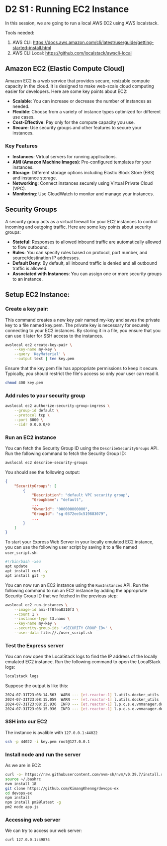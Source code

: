 # D2 S1 : Running EC2 Instance

In this session, we are going to run a local AWS EC2 using AWS localstack.

Tools needed:
1.  AWS CLI: https://docs.aws.amazon.com/cli/latest/userguide/getting-started-install.html
2.  AWS CLI Local: https://github.com/localstack/awscli-local

## Amazon EC2 (Elastic Compute Cloud)

Amazon EC2 is a web service that provides secure, resizable compute capacity in the cloud. It is designed to make web-scale cloud computing easier for developers. Here are some key points about EC2:

- **Scalable**: You can increase or decrease the number of instances as needed.
- **Flexible**: Choose from a variety of instance types optimized for different use cases.
- **Cost-Effective**: Pay only for the compute capacity you use.
- **Secure**: Use security groups and other features to secure your instances.

### Key Features

- **Instances**: Virtual servers for running applications.
- **AMI (Amazon Machine Images)**: Pre-configured templates for your instances.
- **Storage**: Different storage options including Elastic Block Store (EBS) and instance storage.
- **Networking**: Connect instances securely using Virtual Private Cloud (VPC).
- **Monitoring**: Use CloudWatch to monitor and manage your instances.

## Security Groups

A security group acts as a virtual firewall for your EC2 instances to control incoming and outgoing traffic. Here are some key points about security groups:

- **Stateful**: Responses to allowed inbound traffic are automatically allowed to flow outbound.
- **Rules**: You can specify rules based on protocol, port number, and source/destination IP addresses.
- **Default Deny**: By default, all inbound traffic is denied and all outbound traffic is allowed.
- **Associated with Instances**: You can assign one or more security groups to an instance.

## Setup EC2 Instance:
### Create a key pair:
This command creates a new key pair named my-key and saves the private key to a file named key.pem. The private key is necessary for securely connecting to your EC2 instances. By storing it in a file, you ensure that you can use it later for SSH access to the instances.

```sh
awslocal ec2 create-key-pair \
    --key-name my-key \
    --query 'KeyMaterial' \
    --output text | tee key.pem
```

Ensure that the key.pem file has appropriate permissions to keep it secure. Typically, you should restrict the file's access so only your user can read it.
```sh
chmod 400 key.pem
```
### Add rules to your security group
```sh
awslocal ec2 authorize-security-group-ingress \
    --group-id default \
    --protocol tcp \
    --port 8000 \
    --cidr 0.0.0.0/0
```
### Run an EC2 instance
You can fetch the Security Group ID using the `DescribeSecurityGroups` API. Run the following command to fetch the Security Group ID:
```sh
awslocal ec2 describe-security-groups
```
You should see the following output:
```json
{
    "SecurityGroups": [
        {
            "Description": "default VPC security group",
            "GroupName": "default",
            ...
            "OwnerId": "000000000000",
            "GroupId": "sg-0372ee3c519883079",
            ...
        }
    ]
}
```
To start your Express Web Server in your locally emulated EC2 instance, you can use the following user script by saving it to a file named `user_script.sh`:
```sh
#!/bin/bash -xeu
apt update
apt install curl -y
apt install git -y
```
You can now run an EC2 instance using the `RunInstances` API. Run the following command to run an EC2 instance by adding the appropriate Security Group ID that we fetched in the previous step:
```sh
awslocal ec2 run-instances \
    --image-id ami-ff0fea8310f3 \
    --count 1 \
    --instance-type t3.nano \
    --key-name my-key \
    --security-group-ids '<SECURITY_GROUP_ID>' \
    --user-data file://./user_script.sh
```

### Test the Express server
You can now open the LocalStack logs to find the IP address of the locally emulated EC2 instance. Run the following command to open the LocalStack logs:
```sh
localstack logs
```
Suppose the output is like this:
```sh
2024-07-31T23:08:14.563  WARN --- [et.reactor-1] l.utils.docker_utils       : Unexpected error when attempting to determine container port status: 
2024-07-31T23:08:15.059  WARN --- [et.reactor-1] l.utils.docker_utils       : Unexpected error when attempting to determine container port status: 
2024-07-31T23:08:15.936  INFO --- [et.reactor-1] l.p.c.s.e.vmmanager.docker : Instance i-e85ff56f9a9683cf2 will be accessible via SSH at: 127.0.0.1:44022, 172.17.0.5:22
2024-07-31T23:08:15.936  INFO --- [et.reactor-1] l.p.c.s.e.vmmanager.docker : Instance i-e85ff56f9a9683cf2 port mappings (container -> host): {'8000/tcp': 49874, '22/tcp': 44022}
```


### SSH into our EC2
The instance is avalible with `127.0.0.1:44022`
```sh
ssh -p 44022 -i key.pem root@127.0.0.1
```

### Install node and run the server
As we are in EC2:
```sh
curl -o- https://raw.githubusercontent.com/nvm-sh/nvm/v0.39.7/install.sh | bash
source ~/.bashrc
nvm install 18
git clone https://github.com/KimangKhenng/devops-ex
cd devops-ex
npm install 
npm install pm2@latest -g
pm2 node app.js
```
### Accessing web server
We can try to access our web server:
```sh
curl 127.0.0.1:49874
```